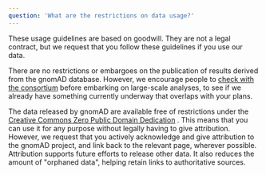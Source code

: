 ```yaml
---
question: 'What are the restrictions on data usage?'
---
```


These usage guidelines are based on goodwill. They are not a legal contract, but we request that you follow these guidelines if you use our data.

There are no restrictions or embargoes on the publication of results derived from the gnomAD database. However, we encourage people to [check with the consortium](mailto:gnomad@broadinstitute.org) before embarking on large-scale analyses, to see if we already have something currently underway that overlaps with your plans.

The data released by gnomAD are available free of restrictions under the [Creative Commons Zero Public Domain Dedication](https://creativecommons.org/publicdomain/zero/1.0/) . This means that you can use it for any purpose without legally having to give attribution. However, we request that you actively acknowledge and give attribution to the gnomAD project, and link back to the relevant page, wherever possible. Attribution supports future efforts to release other data. It also reduces the amount of "orphaned data", helping retain links to authoritative sources.
